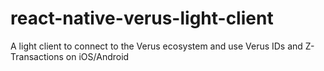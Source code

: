 # react-native-verus-light-client
A light client to connect to the Verus ecosystem and use Verus IDs and Z-Transactions on iOS/Android
